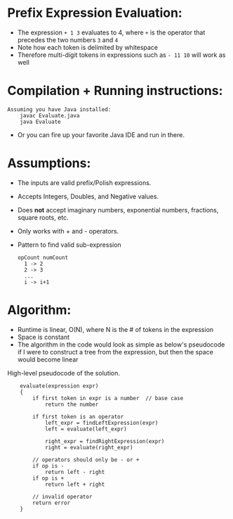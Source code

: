# Prefix Expression Evaluation:
 * The expression `+ 1 3` evaluates to 4, where `+` is the operator that 
   precedes the two numbers `3` and `4`
 * Note how each token is delimited by whitespace ` `
 * Therefore multi-digit tokens in expressions such as `- 11 10` will work as well

# Compilation + Running instructions:
	Assuming you have Java installed:
		javac Evaluate.java
		java Evaluate
 * Or you can fire up your favorite Java IDE and run in there.
 
# Assumptions: 
 * The inputs are valid prefix/Polish expressions.
 * Accepts Integers, Doubles, and Negative values.
 * Does __not__ accept imaginary numbers, exponential numbers, fractions, square roots, etc.
 * Only works with + and - operators.
 * Pattern to find valid sub-expression

	   opCount numCount
 	     1 -> 2
 	     2 -> 3
 	     ...
 	     i -> i+1

			
 
 # Algorithm: 		
 * Runtime is linear, O(N), where N is the # of tokens in the expression
 * Space is constant
 * The algorithm in the code would look as simple as below's pseudocode if 
   I were to construct a tree from the expression, but then the space would become linear

High-level pseudocode of the solution.

		evaluate(expression expr)
		{
			if first token in expr is a number	// base case
				return the number

			if first token is an operator
				left_expr = findLeftExpression(expr)
				left = evaluate(left_expr)

				right_expr = findRightExpression(expr)
				right = evaluate(right_expr)

			// operators should only be - or +
			if op is -
				return left - right
			if op is + 
				return left + right

			// invalid operator
			return error
		}	
